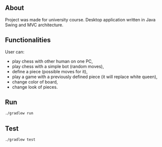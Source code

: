 ## About
Project was made for university course. Desktop application written in Java Swing and MVC architecture.
## Functionalities 
 User can:
 
 - play chess with other human on one PC,
 - play chess with a simple bot (random moves),
 - define a piece (possible moves for it),
 - play a game with a previously defined piece (it will replace white queen),
 - change color of board,
 - change look of pieces.
 
## Run
```bash
./gradlew run
```

## Test

```bash
./gradlew test
```
